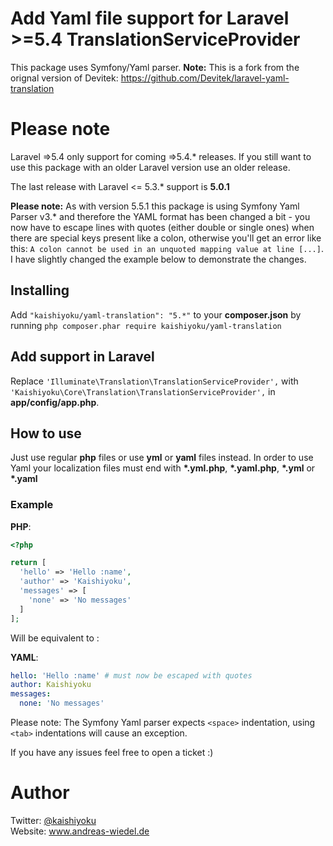 # Add Yaml file support for Laravel >=5.4 TranslationServiceProvider
This package uses Symfony/Yaml parser. **Note:** This is a fork from the orignal version of Devitek: <https://github.com/Devitek/laravel-yaml-translation>

# Please note
Laravel =>5.4 only support for coming =>5.4.\* releases. If you still want to use this package with an older Laravel version use an older release.

The last release with Laravel <= 5.3.\* support is **5.0.1**

**Please note:** As with version 5.5.1 this package is using Symfony Yaml Parser v3.\* and therefore the YAML format has been changed a bit - you now have to escape lines with quotes (either double or single ones) when there are special keys present like a colon, otherwise you'll get an error like this: `A colon cannot be used in an unquoted mapping value at line [...]`. I have slightly changed the example below to demonstrate the changes.

## Installing
Add ```"kaishiyoku/yaml-translation": "5.*"``` to your **composer.json**
by running ```php composer.phar require kaishiyoku/yaml-translation```


## Add support in Laravel
Replace ```'Illuminate\Translation\TranslationServiceProvider',``` with ```'Kaishiyoku\Core\Translation\TranslationServiceProvider',``` in **app/config/app.php**.


## How to use
Just use regular **php** files or use **yml** or **yaml** files instead.
In order to use Yaml your localization files must end with **\*.yml.php**, **\*.yaml.php**, **\*.yml** or **\*.yaml**


### Example
**PHP**:

```php
<?php

return [
  'hello' => 'Hello :name',
  'author' => 'Kaishiyoku',
  'messages' => [
    'none' => 'No messages'
  ]
];
```

Will be equivalent to :

**YAML**:

```yaml
hello: 'Hello :name' # must now be escaped with quotes
author: Kaishiyoku
messages:
  none: 'No messages'
```

Please note: The Symfony Yaml parser expects ```<space>``` indentation, using ```<tab>``` indentations will cause an exception.

If you have any issues feel free to open a ticket :)

Author
======
Twitter: [@kaishiyoku](https://twitter.com/kaishiyoku)  
Website: www.andreas-wiedel.de
